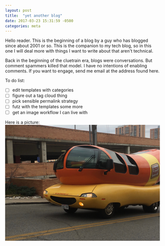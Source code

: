 ```yaml
---
layout: post
title:  "yet another blog"
date: 2017-03-23 15:31:59 -0500
categories: meta
---
```


Hello reader. This is the beginning of a blog by a guy who has blogged since
about 2001 or so. This is the companion to my tech blog, so in this one I will
deal more with things I want to write about that aren't technical.

Back in the beginning of the cluetrain era, blogs were conversations. But
comment spammers killed that model. I have no intentions of enabling comments.
If you want to engage, send me email at the address found here.

To do list:
-[ ] edit templates with categories
-[ ] figure out a tag cloud thing
-[ ] pick sensible permalink strategy
-[ ] futz with the templates some more
-[ ] get an image workflow I can live with

Here is a picture:
!["wienermobile"](/i/wmb.jpg "sweet ride")
